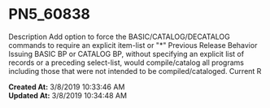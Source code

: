 # PN5_60838

Description Add option to force the BASIC/CATALOG/DECATALOG commands to require an explicit item-list or "*" Previous Release Behavior Issuing BASIC BP or CATALOG BP, without specifying an explicit list of records or a preceding select-list, would compile/catalog all programs including those that were not intended to be compiled/cataloged. Current R  

**Created At:** 3/8/2019 10:33:46 AM  
**Updated At:** 3/8/2019 10:34:48 AM  

